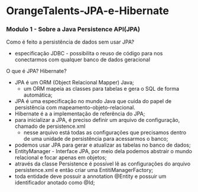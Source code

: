 # OrangeTalents-JPA-e-Hibernate

### Modulo 1 - Sobre a Java Persistence API(JPA)

Como é feito a persistência de dados sem usar JPA?
* especificação JDBC - possibilita o reuso de código para nos conectarmos com qualquer banco de dados geracional

O que é JPA? Hibernate?
* JPA é um ORM (Object Relacional Mapper) Java;
	* um ORM mapeia as classes para tabelas e gera o SQL de forma automática;
* JPA é uma especificação no mundo Java que cuida do papel de persistência com mapeamento-objeto-relacional. 
* Hibernate é a a implementação de referência do JPA;
* para inicializar a JPA, é preciso definir um arquivo de configuração, chamado de persistence.xml
	* nesse arquivo está todas as configurações que precisamos dentro de uma unidade de persistência para acessarmos o banco;
* podemos usar JPA para gerar e atualizar as tabelas no banco de dados;
* EntityManager - Interface JPA, por meio dela podemos abstrair o mundo relacional e focar apenas em objetos;
* através da classe Persistence é possível lê as configurações do arquivo persistence.xml e então criar uma EntitiManagerFactory;
* toda entidade deve possuir a annotation @Entity e possuir um identificador anotado como @Id;